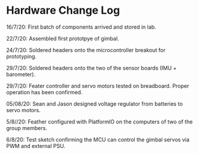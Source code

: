 # Hardware Change Log

16/7/20: First batch of components arrived and stored in lab.

22/7/20: Assembled first prototpye of gimbal.

24/7/20: Soldered headers onto the microcontroller breakout for prototyping.

29/7/20: Soldered headers onto the two of the sensor boards (IMU + barometer). 

29/7/20: Feater controller and servo motors tested on breadboard. Proper operation has been confirmed.

05/08/20: Sean and Jason designed voltage regulator from batteries to servo motors.

5/8//20: Feather configured with PlatformIO on the computers of two of the group members.

6/8/20: Test sketch confirming the MCU can control the gimbal servos via PWM and external PSU.